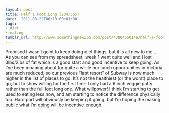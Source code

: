 ```yaml
---
layout: post
title: Half a Foot Long (234/365)
date: '2011-08-22T06:13:00+01:00'
tags:
- diet
- eating
tumblr_url: http://www.somethingnew365.com/post/43804550146/half-a-foot-long-234465
---
```

Promised I wasn’t goint to keep doing diet things, but it is all new to me …
As you can see from my spreadsheet, week 1 went quite well and I lost 3lbs/2lbs of fat which is a good start and good incentive to keep going.
As I’ve been moaning about for quite a while our lunch opportunities in Victoria are much reduced, so our previous “last resort” of Subway is now much higher in the list of places to go. It’s not the healthiest (or the worst) place to go, but to show willing for the first time I only had a 6 inch veggie patty rather than the full foot long one. What willpower!
I think I’m starting to get used to eating less now, and am starting to notice the difference physically too. Hard part will obviously be keeping it going, but I’m hoping the making public what I’m doing will be incentive enough.
